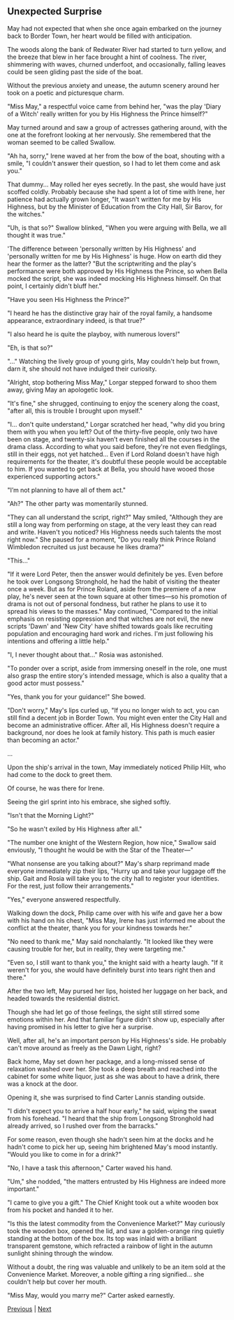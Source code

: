 ## Unexpected Surprise
May had not expected that when she once again embarked on the journey back to Border Town, her heart would be filled with anticipation.



The woods along the bank of Redwater River had started to turn yellow, and the breeze that blew in her face brought a hint of coolness. The river, shimmering with waves, churned underfoot, and occasionally, falling leaves could be seen gliding past the side of the boat.



Without the previous anxiety and unease, the autumn scenery around her took on a poetic and picturesque charm.



"Miss May," a respectful voice came from behind her, "was the play 'Diary of a Witch' really written for you by His Highness the Prince himself?"



May turned around and saw a group of actresses gathering around, with the one at the forefront looking at her nervously. She remembered that the woman seemed to be called Swallow.



"Ah ha, sorry," Irene waved at her from the bow of the boat, shouting with a smile, "I couldn't answer their question, so I had to let them come and ask you."



That dummy... May rolled her eyes secretly. In the past, she would have just scoffed coldly. Probably because she had spent a lot of time with Irene, her patience had actually grown longer, "It wasn't written for me by His Highness, but by the Minister of Education from the City Hall, Sir Barov, for the witches."



"Uh, is that so?" Swallow blinked, "When you were arguing with Bella, we all thought it was true."



'The difference between 'personally written by His Highness' and 'personally written for me by His Highness' is huge. How on earth did they hear the former as the latter? "But the scriptwriting and the play's performance were both approved by His Highness the Prince, so when Bella mocked the script, she was indeed mocking His Highness himself. On that point, I certainly didn't bluff her."



"Have you seen His Highness the Prince?" 

"I heard he has the distinctive gray hair of the royal family, a handsome appearance, extraordinary indeed, is that true?"

"I also heard he is quite the playboy, with numerous lovers!"

"Eh, is that so?"

"..." Watching the lively group of young girls, May couldn't help but frown, darn it, she should not have indulged their curiosity. 

"Alright, stop bothering Miss May," Lorgar stepped forward to shoo them away, giving May an apologetic look.

"It's fine," she shrugged, continuing to enjoy the scenery along the coast, "after all, this is trouble I brought upon myself."

"I... don't quite understand," Lorgar scratched her head, "why did you bring them with you when you left? Out of the thirty-five people, only two have been on stage, and twenty-six haven’t even finished all the courses in the drama class. According to what you said before, they're not even fledglings, still in their eggs, not yet hatched... Even if Lord Roland doesn't have high requirements for the theater, it's doubtful these people would be acceptable to him. If you wanted to get back at Bella, you should have wooed those experienced supporting actors."

"I’m not planning to have all of them act."



"Ah?" The other party was momentarily stunned.



"They can all understand the script, right?" May smiled, "Although they are still a long way from performing on stage, at the very least they can read and write. Haven't you noticed? His Highness needs such talents the most right now." She paused for a moment, "Do you really think Prince Roland Wimbledon recruited us just because he likes drama?"



"This..."



"If it were Lord Peter, then the answer would definitely be yes. Even before he took over Longsong Stronghold, he had the habit of visiting the theater once a week. But as for Prince Roland, aside from the premiere of a new play, he's never seen at the town square at other times—so his promotion of drama is not out of personal fondness, but rather he plans to use it to spread his views to the masses." May continued, "Compared to the initial emphasis on resisting oppression and that witches are not evil, the new scripts 'Dawn' and 'New City' have shifted towards goals like recruiting population and encouraging hard work and riches. I'm just following his intentions and offering a little help."



"I, I never thought about that..." Rosia was astonished.



"To ponder over a script, aside from immersing oneself in the role, one must also grasp the entire story's intended message, which is also a quality that a good actor must possess."



"Yes, thank you for your guidance!" She bowed.



"Don't worry," May's lips curled up, "If you no longer wish to act, you can still find a decent job in Border Town. You might even enter the City Hall and become an administrative officer. After all, His Highness doesn't require a background, nor does he look at family history. This path is much easier than becoming an actor."



...



Upon the ship's arrival in the town, May immediately noticed Philip Hilt, who had come to the dock to greet them.

Of course, he was there for Irene.

Seeing the girl sprint into his embrace, she sighed softly.

"Isn't that the Morning Light?"

"So he wasn't exiled by His Highness after all."

"The number one knight of the Western Region, how nice," Swallow said enviously, "I thought he would be with the Star of the Theater—"

"What nonsense are you talking about?" May's sharp reprimand made everyone immediately zip their lips, "Hurry up and take your luggage off the ship. Gait and Rosia will take you to the city hall to register your identities. For the rest, just follow their arrangements."

"Yes," everyone answered respectfully.

Walking down the dock, Philip came over with his wife and gave her a bow with his hand on his chest, "Miss May, Irene has just informed me about the conflict at the theater, thank you for your kindness towards her."



"No need to thank me," May said nonchalantly. "It looked like they were causing trouble for her, but in reality, they were targeting me."



"Even so, I still want to thank you," the knight said with a hearty laugh. "If it weren't for you, she would have definitely burst into tears right then and there."



After the two left, May pursed her lips, hoisted her luggage on her back, and headed towards the residential district.



Though she had let go of those feelings, the sight still stirred some emotions within her. And that familiar figure didn't show up, especially after having promised in his letter to give her a surprise.



Well, after all, he's an important person by His Highness's side. He probably can't move around as freely as the Dawn Light, right?



Back home, May set down her package, and a long-missed sense of relaxation washed over her. She took a deep breath and reached into the cabinet for some white liquor, just as she was about to have a drink, there was a knock at the door.



Opening it, she was surprised to find Carter Lannis standing outside.



"I didn't expect you to arrive a half hour early," he said, wiping the sweat from his forehead. "I heard that the ship from Longsong Stronghold had already arrived, so I rushed over from the barracks."



For some reason, even though she hadn't seen him at the docks and he hadn't come to pick her up, seeing him brightened May's mood instantly. "Would you like to come in for a drink?"



"No, I have a task this afternoon," Carter waved his hand.



"Um," she nodded, "the matters entrusted by His Highness are indeed more important."



"I came to give you a gift." The Chief Knight took out a white wooden box from his pocket and handed it to her.



"Is this the latest commodity from the Convenience Market?" May curiously took the wooden box, opened the lid, and saw a golden-orange ring quietly standing at the bottom of the box. Its top was inlaid with a brilliant transparent gemstone, which refracted a rainbow of light in the autumn sunlight shining through the window.



Without a doubt, the ring was valuable and unlikely to be an item sold at the Convenience Market. Moreover, a noble gifting a ring signified... she couldn't help but cover her mouth.



"Miss May, would you marry me?" Carter asked earnestly.





[Previous](CH0303.md) | [Next](CH0305.md)
